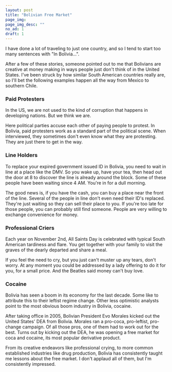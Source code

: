 ```yaml
---
layout: post
title: "Bolivian Free Market"
page_img: 
page_img_desc: ""
no_ad: 1
draft: 1
---
```


I have done a lot of traveling to just one country, and so I tend to start too many sentences with "In Bolivia...".

After a few of these stories, someone pointed out to me that Bolivians are creative at money making in ways people just don't think of in the United States. I've been struck by how similar South American countries really are, so I'll bet the following examples happen all the way from Mexico to southern Chile.

### Paid Protesters

In the US, we are not used to the kind of corruption that happens in developing nations. But we think we are.

Here political parties accuse each other of paying people to protest. In Bolivia, paid protesters work as a standard part of the political scene. When interviewed, they sometimes don't even know what they are protesting. They are just there to get in the way.

### Line Holders

To replace your expired government issued ID in Bolivia, you need to wait in line at a place like the DMV. So you wake up, have your tea, then head out the door at 8 to discover the line is already around the block. Some of these people have been waiting since 4 AM. You're in for a dull morning.

The good news is, if you have the cash, you can buy a place near the front of the line. Several of the people in line don't even need their ID's replaced. They're just waiting so they can sell their place to you. If you're too late for those people, you can probably still find someone. People are very willing to exchange convenience for money.

### Professional Criers

Each year on November 2nd, All Saints Day is celebrated with typical South American tardiness and flare. You get together with your family to visit the graves of the dearly departed and share a meal.

If you feel the need to cry, but you just can't muster up any tears, don't worry. At any moment you could be addressed by a lady offering to do it for you, for a small price. And the Beatles said money can't buy love.

### Cocaine

Bolivia has seen a boom in its economy for the last decade. Some like to attribute this to their leftist regime change. Other less optimistic analysts point to the most obvious boom industry in Bolivia, cocaine.

After taking office in 2005, Bolivian President Evo Morales kicked out the United States' DEA from Bolivia. Morales ran a pro-coca, pro-leftist, pro-change campaign. Of all those pros, one of them had to work out for the best. Turns out by kicking out the DEA, he was opening a free market for coca and cocaine, its most popular derivative product.

From its creative endeavors like professional crying, to more common established industries like drug production, Bolivia has consistently taught me lessons about the free market. I don't applaud all of them, but I'm consistently impressed.
